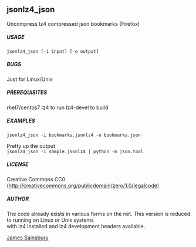 ## jsonlz4_json
Uncompress lz4 compressed json bookmarks (Firefox)

##### USAGE
`jsonlz4_json [-i input] [-o output]`

##### BUGS
Just for Linux/Unix 

##### PREREQUISITES

rhel7/centos7
	lz4 	to run
	lz4-devel to build

##### EXAMPLES

`jsonlz4_json -i bookmarks.jsonlz4 -o bookmarks.json`

Pretty up the output<br/> 
`jsonlz4_json -i sample.jsonlz4 | python -m json.tool`

##### LICENSE
Creative Commons CC0
(http://creativecommons.org/publicdomain/zero/1.0/legalcode)  

##### AUTHOR
The code already exists in various forms on the net.
This version is reduced to running on Linux or Unix systems<br/>
with lz4 installed and lz4 development headers available.

[James Sainsbury](mailto:toves@sdf.lonestar.org)

